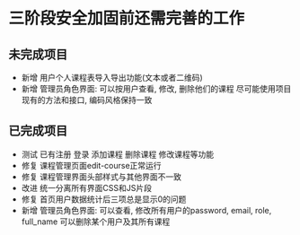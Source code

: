 # 三阶段安全加固前还需完善的工作

## 未完成项目

- 新增 用户个人课程表导入导出功能(文本或者二维码)
- 新增 管理员角色界面: 
    可以按用户查看, 修改, 删除他们的课程
    尽可能使用项目现有的方法和接口, 编码风格保持一致

## 已完成项目

- 测试 已有注册 登录 添加课程 删除课程 修改课程等功能
- 修复 课程管理页面edit-course正常运行
- 修复 课程管理界面头部样式与其他界面不一致
- 改进 统一分离所有界面CSS和JS片段
- 修复 首页用户数据统计后三项总是显示0的问题
- 新增 管理员角色界面: 可以查看, 修改所有用户的password, email, role, full_name
    可以删除某个用户及其所有课程